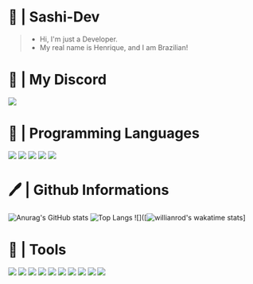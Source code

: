 # 🎊 | Sashi-Dev
> * Hi, I'm just a Developer.
> * My real name is Henrique, and I am Brazilian!

# 💬 | My Discord
![](https://discord.c99.nl/widget/theme-3/697245896588656801.png)

# 🔧 | Programming Languages
![](https://cdn.discordapp.com/attachments/756663062487892052/835691699161923624/ezgif-2-552dce0c9190.png) ![](https://cdn.discordapp.com/attachments/756663062487892052/835692452278960128/ezgif-2-bebfea419d26.png) ![](https://cdn.discordapp.com/attachments/756663062487892052/835692842118283294/ezgif-2-e495b112e160.png) ![](https://cdn.discordapp.com/attachments/756663062487892052/835694273260683264/ezgif-2-efad19056c4f.png) ![](https://cdn.discordapp.com/attachments/756663062487892052/866693740181717032/ezgif-6-0bfe17cb99aa.png)

# 🖊 | Github Informations
![Anurag's GitHub stats](https://github-readme-stats.vercel.app/api?username=SashiDeveloper&show_icons=true&theme=dark) ![Top Langs](https://github-readme-stats.vercel.app/api/top-langs/?username=SashiDeveloper&theme=dark&layout=compact) ![]([![willianrod's wakatime stats](https://github-readme-stats.vercel.app/api/wakatime?username=SashiDeveloper)]

# 🎲 | Tools
![](https://cdn.discordapp.com/attachments/756663062487892052/862306790431653908/ezgif-4-2ebb30e5f104.jpg) ![](https://cdn.discordapp.com/attachments/756663062487892052/862307100839772200/ezgif-4-35cb76598f27.png) ![](https://cdn.discordapp.com/attachments/756663062487892052/862307511881170974/ezgif-4-ee77026b6244.png) ![](https://cdn.discordapp.com/attachments/756663062487892052/862309273438912532/ezgif-4-f52eb9bad1a8.png) ![](https://cdn.discordapp.com/attachments/756663062487892052/862312001467318311/ezgif-4-2c3b44107cde.png) ![](https://cdn.discordapp.com/attachments/756663062487892052/862326434008399872/ezgif-4-4ad1e521e38d.png) ![](https://cdn.discordapp.com/attachments/756663062487892052/862385869835337769/ezgif-2-ce4f3f571d29.png) ![](https://cdn.discordapp.com/attachments/756663062487892052/865969965723156490/ezgif-6-cf088d34e2f0.png) ![](https://cdn.discordapp.com/attachments/756663062487892052/866694356483047454/ezgif-6-a2d75efec337.png) ![](https://cdn.discordapp.com/attachments/756663062487892052/866694910043226212/ezgif-6-34559ebb2162.png)
